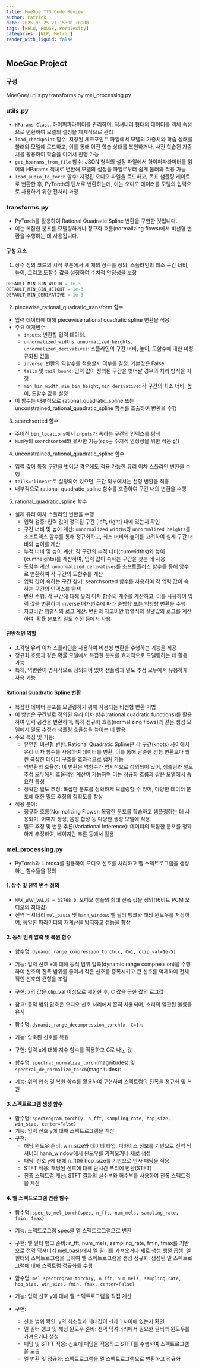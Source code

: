 ```yaml
---
title: MoeGoe TTS Code Review
author: Patrick
date: 2025-03-25 21:15:00 +0900
tags: [BELU, ROUGE, Perplexity]
categories: [NLP, Metric]
render_with_liquid: false
---
```

## MoeGoe Project
### 구성
MoeGoe/
utils.py
transforms.py
mel_processing.py

### utils.py
- `HParams Class`: 하이퍼파라미터를 관리하며, 딕셔너리 형태의 데이터를 객체 속성으로 변환하여 모델의 설정을 체계적으로 관리
- `load_checkpoint` 함수: 저장된 체크포인트 파일에서 모델의 가중치와 학습 상태를 불러와 모델에 로드하고, 이를 통해 이전 학습 상태를 복원하거나, 사전 학습된 가중치를 활용하여 학습을 이어서 진행 가능
- `get_hparams_from_file` 함수: JSON 형식의 설정 파일에서 하이퍼파라미터를 읽어와 HParams 객체로 변환해 모델의 설정을 파일로부터 쉽게 불러와 적용 가능
- `load_audio_to_torch` 함수: 지정된 오디오 파일을 로드하고, 목표 샘플링 레이트로 변환한 후, PyTorch의 텐서로 변환하는데, 이는 오디오 데이터를 모델의 입력으로 사용하기 위한 전처리 과정

### transforms.py
- PyTorch를 활용하여 Rational Quadratic Spline 변환을 구현한 것입니다.
- 이는 복잡한 분포를 모델링하거나 정규화 흐름(normalizing flows)에서 비선형 변환을 수행하는 데 사용됩니다.

#### 구성 요소
1. 상수 정의
코드의 시작 부분에서 세 개의 상수를 정의:​ 스플라인의 최소 구간 너비, 높이, 그리고 도함수 값을 설정하여 수치적 안정성을 보장

```python
DEFAULT_MIN_BIN_WIDTH = 1e-3
DEFAULT_MIN_BIN_HEIGHT = 1e-3
DEFAULT_MIN_DERIVATIVE = 1e-3
```

2. piecewise_rational_quadratic_transform 함수
- 입력 데이터에 대해 piecewise rational quadratic spline 변환을 적용
- 주요 매개변수:​
    - `inputs`: 변환할 입력 데이터.​
    - `unnormalized_widths`, `unnormalized_heights`, `unnormalized_derivatives`: 스플라인의 구간 너비, 높이, 도함수에 대한 미정규화된 값들
    - `inverse`: 변환의 역함수를 적용할지 여부를 결정. 기본값은 False
    - `tails` 및 `tail_bound`: 입력 값이 정의된 구간을 벗어날 경우의 처리 방식을 지정
    - `min_bin_width`, `min_bin_height`, `min_derivative`: 각 구간의 최소 너비, 높이, 도함수 값을 설정
- 이 함수는 내부적으로 rational_quadratic_spline 또는 unconstrained_rational_quadratic_spline 함수를 호출하여 변환을 수행

3. searchsorted 함수
- 주어진 `bin_locations`에서 `inputs`가 속하는 구간의 인덱스를 탐색
- `NumPy`의 `searchsorted`와 유사한 기능(`eps`는 수치적 안정성을 위한 작은 값)​

4. unconstrained_rational_quadratic_spline 함수
- 입력 값이 특정 구간을 벗어날 경우에도 적용 가능한 유리 이차 스플라인 변환을 수행
- `tails='linear'`로 설정되어 있으면, 구간 외부에서는 선형 변환을 적용
- 내부적으로 rational_quadratic_spline 함수를 호출하여 구간 내의 변환을 수행

5. rational_quadratic_spline 함수
- 실제 유리 이차 스플라인 변환을 수행
    - 입력 검증: 입력 값이 정의된 구간 [left, right] 내에 있는지 확인
    - 구간 너비 및 높이 계산: `unnormalized_widths`와 `unnormalized_heights`를 소프트맥스 함수를 통해 정규화하고, 최소 너비와 높이를 고려하여 실제 구간 너비와 높이를 계산​
    - 누적 너비 및 높이 계산: 각 구간의 누적 너비(cumwidths)와 높이(cumheights)를 계산하여, 입력 값이 속하는 구간을 찾는 데 사용
    - 도함수 계산: `unnormalized_derivatives`를 소프트플러스 함수를 통해 양수로 변환하여 각 구간의 도함수를 계산
    - 입력 값이 속하는 구간 찾기: searchsorted 함수를 사용하여 각 입력 값이 속하는 구간의 인덱스를 탐색​
    - 변환 수행: 각 구간에 대해 유리 이차 함수의 계수를 계산하고, 이를 사용하여 입력 값을 변환하며 inverse 매개변수에 따라 순방향 또는 역방향 변환을 수행
    - 자코비안 행렬식의 로그 계산: 변환의 자코비안 행렬식의 절댓값의 로그를 계산하여, 확률 분포의 밀도 추정 등에서 사용

#### 전반적인 역할
- 조각별 유리 이차 스플라인을 사용하여 비선형 변환을 수행하는 기능을 제공
- 정규화 흐름과 같은 확률 모델에서 복잡한 분포를 효과적으로 모델링하는 데 활용 가능
- 특히, 역변환이 명시적으로 정의되어 있어 샘플링과 밀도 추정 모두에서 유용하게 사용 가능

#### Rational Quadratic Spline 변환 
- 복잡한 데이터 분포를 모델링하기 위해 사용되는 비선형 변환 기법
- 이 방법은 구간별로 정의된 유리 이차 함수(rational quadratic functions)를 활용하여 입력 공간을 변환하며, 특히 정규화 흐름(normalizing flows)과 같은 생성 모델에서 밀도 추정과 샘플링 효율성을 높이는 데 활용
- 주요 특징 및 기능:
    - 유연한 비선형 변환: Rational Quadratic Spline은 각 구간(knots) 사이에서 유리 이차 함수를 사용하여 데이터를 변환. 이를 통해 단순한 선형 변환보다 훨씬 복잡한 데이터 구조를 효과적으로 캡처 가능​
    - 역변환의 효율성: 이 변환은 역함수가 명시적으로 정의되어 있어, 샘플링과 밀도 추정 모두에서 효율적인 계산이 가능하며 이는 정규화 흐름과 같은 모델에서 중요한 특성
    - 정확한 밀도 추정: 복잡한 분포를 정확하게 모델링할 수 있어, 다양한 데이터 분포에 대한 밀도 추정의 정확도를 향상
- 적용 분야:
    - 정규화 흐름(Normalizing Flows): 복잡한 분포를 학습하고 샘플링하는 데 사용되며, 이미지 생성, 음성 합성 등 다양한 생성 모델에 적용​
    - 밀도 추정 및 변분 추론(Variational Inference): 데이터의 복잡한 분포를 정확하게 추정하여, 베이지안 추론 등에서 활용

### mel_processing.py
- PyTorch와 Librosa를 활용하여 오디오 신호를 처리하고 멜 스펙트로그램을 생성하는 함수들을 정의

#### 1. 상수 및 전역 변수 정의
- `MAX_WAV_VALUE = 32768.0`: 오디오 샘플의 최대 진폭 값을 정의(16비트 PCM 오디오의 최대값​)
- 전역 딕셔너리 `mel_basis` 및 `hann_window`: 멜 필터 뱅크와 해닝 윈도우를 저장하여, 동일한 파라미터의 재계산을 방지하고 성능을 향상

#### 2. 동적 범위 압축 및 복원 함수
- 함수명: `dynamic_range_compression_torch(x, C=1, clip_val=1e-5)`
- 기능: 입력 신호 x에 대해 동적 범위 압축(dynamic range compression)을 수행하여 신호의 진폭 범위를 줄여서 작은 신호를 증폭시키고 큰 신호를 억제하여 전체적인 신호의 균형을 조절
- 구현: x의 값을 clip_val 이상으로 제한한 후, C 값을 곱한 값의 로그값
- 참고: 동적 범위 압축은 오디오 신호 처리에서 흔히 사용되며, 소리의 일관된 볼륨을 유지

- 함수명: `dynamic_range_decompression_torch(x, C=1)`:
- 기능: 압축된 신호를 복원
- 구현: 입력 x에 대해 지수 함수를 적용하고 C로 나눈 값​

- 함수명: `spectral_normalize_torch`(magnitudes) 및 `spectral_de_normalize_torch`(magnitudes):
- 기능: 위의 압축 및 복원 함수를 활용하여 구현하며 스펙트럼의 진폭을 정규화 및 복원

#### 3. 스펙트로그램 생성 함수
- 함수명: `spectrogram_torch(y, n_fft, sampling_rate, hop_size, win_size, center=False)`
- 기능: 입력 신호 y에 대해 스펙트로그램을 계산
- 구현:
    - 해닝 윈도우 준비: win_size와 데이터 타입, 디바이스 정보를 기반으로 전역 딕셔너리 hann_window에서 윈도우를 가져오거나 새로 생성
    - 패딩: 신호 y에 대해 n_fft와 hop_size를 기반으로 반사 패딩을 적용
    - STFT 적용: 패딩된 신호에 대해 단시간 푸리에 변환(STFT)
    - 진폭 스펙트럼 계산: STFT 결과의 실수부와 허수부를 사용하여 진폭 스펙트럼을 계산

#### 4. 멜 스펙트로그램 변환 함수
- 함수명: `spec_to_mel_torch(spec, n_fft, num_mels, sampling_rate, fmin, fmax)`
- 기능: 스펙트로그램 spec을 멜 스펙트로그램으로 변환
- 구현:
    멜 필터 뱅크 준비: n_fft, num_mels, sampling_rate, fmin, fmax를 기반으로 전역 딕셔너리 mel_basis에서 멜 필터를 가져오거나 새로 생성
    행렬 곱셈: 멜 필터와 스펙트로그램을 곱하여 멜 스펙트로그램을 생성
    정규화: 생성된 멜 스펙트로그램에 대해 스펙트럼 정규화를 수행

- 함수명: `mel_spectrogram_torch(y, n_fft, num_mels, sampling_rate, hop_size, win_size, fmin, fmax, center=False)`
- 기능: 입력 신호 y에 대해 멜 스펙트로그램을 직접 계산
- 구현:
    - 신호 범위 확인: y의 최소값과 최대값이 -1과 1 사이에 있는지 확인
    - 멜 필터 뱅크 및 해닝 윈도우 준비: 전역 딕셔너리에서 필요한 필터와 윈도우를 가져오거나 생성
    - 패딩 및 STFT 적용: 신호에 패딩을 적용하고 STFT를 수행하여 스펙트로그램을 도출
    - 멜 변환 및 정규화: 스펙트로그램을 멜 스펙트로그램으로 변환하고 정규화
